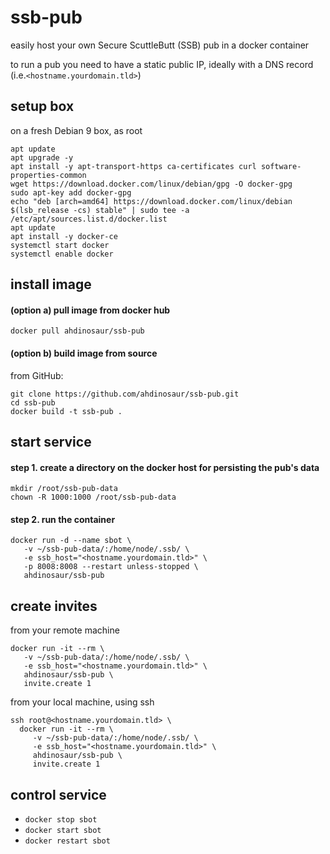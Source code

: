 # ssb-pub

easily host your own Secure ScuttleButt (SSB) pub in a docker container

to run a pub you need to have a static public IP, ideally with a DNS record (i.e.`<hostname.yourdomain.tld>`)

## setup box

on a fresh Debian 9 box, as root

```shell
apt update
apt upgrade -y
apt install -y apt-transport-https ca-certificates curl software-properties-common
wget https://download.docker.com/linux/debian/gpg -O docker-gpg
sudo apt-key add docker-gpg
echo "deb [arch=amd64] https://download.docker.com/linux/debian $(lsb_release -cs) stable" | sudo tee -a /etc/apt/sources.list.d/docker.list
apt update
apt install -y docker-ce
systemctl start docker
systemctl enable docker
```

## install image

#### (option a) pull image from docker hub

```shell
docker pull ahdinosaur/ssb-pub
```

#### (option b) build image from source

from GitHub:

```shell
git clone https://github.com/ahdinosaur/ssb-pub.git
cd ssb-pub
docker build -t ssb-pub .
```

## start service

#### step 1. create a directory on the docker host for persisting the pub's data

```shell
mkdir /root/ssb-pub-data
chown -R 1000:1000 /root/ssb-pub-data
```

#### step 2. run the container

```shell
docker run -d --name sbot \
   -v ~/ssb-pub-data/:/home/node/.ssb/ \
   -e ssb_host="<hostname.yourdomain.tld>" \
   -p 8008:8008 --restart unless-stopped \
   ahdinosaur/ssb-pub
```

## create invites

from your remote machine

```shell
docker run -it --rm \
   -v ~/ssb-pub-data/:/home/node/.ssb/ \
   -e ssb_host="<hostname.yourdomain.tld>" \
   ahdinosaur/ssb-pub \
   invite.create 1
```

from your local machine, using ssh

```shell
ssh root@<hostname.yourdomain.tld> \
  docker run -it --rm \
     -v ~/ssb-pub-data/:/home/node/.ssb/ \
     -e ssb_host="<hostname.yourdomain.tld>" \
     ahdinosaur/ssb-pub \
     invite.create 1
```

## control service

- `docker stop sbot`
- `docker start sbot`
- `docker restart sbot`
